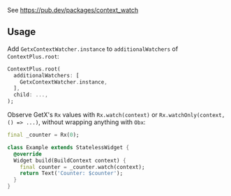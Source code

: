 See https://pub.dev/packages/context_watch

## Usage

Add `GetxContextWatcher.instance` to `additionalWatchers` of `ContextPlus.root`:
```dart
ContextPlus.root(
  additionalWatchers: [
    GetxContextWatcher.instance,
  ],
  child: ...,
);
```

Observe GetX's `Rx` values with `Rx.watch(context)` or `Rx.watchOnly(context, () => ...)`, without wrapping anything with `Obx`:
```dart
final _counter = Rx(0);

class Example extends StatelessWidget {
  @override
  Widget build(BuildContext context) {
    final counter = _counter.watch(context);
    return Text('Counter: $counter');
  }
}
```
